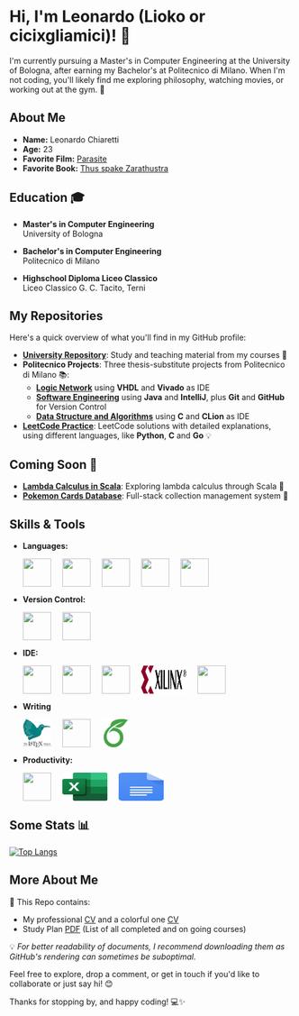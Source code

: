 # Hi, I'm Leonardo (Lioko or cicixgliamici)! 👋

I'm currently pursuing a Master's in Computer Engineering at the University of Bologna, after earning my Bachelor's at Politecnico di Milano. When I'm not coding, you'll likely find me exploring philosophy, watching movies, or working out at the gym. 🚀

## About Me

- **Name:** Leonardo Chiaretti 
- **Age:** 23
- **Favorite Film:** [Parasite](https://en.wikipedia.org/wiki/Parasite_(2019_film))
- **Favorite Book:** [Thus spake Zarathustra](https://en.wikipedia.org/wiki/Thus_Spoke_Zarathustra)

## Education 🎓

- **Master's in Computer Engineering**  
  University of Bologna   


- **Bachelor's in Computer Engineering**  
  Politecnico di Milano  


- **Highschool Diploma Liceo Classico**  
  Liceo Classico G. C. Tacito, Terni 
  

## My Repositories

Here's a quick overview of what you'll find in my GitHub profile:

- [**University Repository**](https://github.com/cicixgliamici/university): Study and teaching material from my courses 📝
- **Politecnico Projects**: Three thesis-substitute projects from Politecnico di Milano 📚: 
    - [**Logic Network**](https://github.com/cicixgliamici/RetiLogiche_2024) using **VHDL** and **Vivado** as IDE
    - [**Software Engineering**](https://github.com/cicixgliamici/Ingegneria_Software2024) using **Java** and **IntelliJ**, plus **Git** and **GitHub** for Version Control
    - [**Data Structure and Algorithms**](https://github.com/cicixgliamici/Algoritmi-StruttureDati_2024) using **C** and **CLion** as IDE
- [**LeetCode Practice**](https://github.com/cicixgliamici/leetcode): LeetCode solutions with detailed explanations, using different languages, like **Python**, **C** and **Go** 💡

## Coming Soon 🚧

- [**Lambda Calculus in Scala**](#): Exploring lambda calculus through Scala 🔢
- [**Pokemon Cards Database**](#): Full-stack collection management system 🎴

## Skills & Tools

- **Languages:**
  <div style="display: flex; gap: 20px; flex-wrap: wrap;">
    <img src="https://cdn.jsdelivr.net/gh/devicons/devicon/icons/c/c-original.svg" width="50" height="50"/>
    <img src="https://cdn.jsdelivr.net/gh/devicons/devicon/icons/java/java-original.svg" width="50" height="50"/>
    <img src="https://cdn.jsdelivr.net/gh/devicons/devicon/icons/python/python-original.svg" width="50" height="50"/>
    <img src="https://cdn.jsdelivr.net/gh/devicons/devicon/icons/go/go-original-wordmark.svg" width="50" height="50"/>
    <img src="https://cdn.jsdelivr.net/gh/devicons/devicon/icons/mysql/mysql-original-wordmark.svg" width="50" height="50"/>
  </div>
  
- **Version Control:**
  <div style="display: flex; gap: 20px; flex-wrap: wrap;">
    <img src="https://cdn.jsdelivr.net/gh/devicons/devicon/icons/git/git-original.svg" width="50" height="50"/>
    <img src="https://cdn.jsdelivr.net/gh/devicons/devicon/icons/github/github-original.svg" width="50" height="50"/>
  </div>

- **IDE:**
  <div style="display: flex; gap: 20px; flex-wrap: wrap;">
    <img src="https://cdn.jsdelivr.net/gh/devicons/devicon/icons/vscode/vscode-original.svg" width="50" height="50"/>
    <img src="https://resources.jetbrains.com/storage/products/intellij-idea/img/meta/intellij-idea_logo_300x300.png" width="50" height="50"/>
    <img src="https://resources.jetbrains.com/storage/products/clion/img/meta/clion_logo_300x300.png" width="50" height="50"/>
    <img src="https://raw.githubusercontent.com/cicixgliamici/cicixgliamici/main/assets/images/vivado_logo.svg" width="80" height="50"/>
    <img src="https://cdn.jsdelivr.net/gh/devicons/devicon/icons/mysql/mysql-original.svg" width="50" height="50"/>
  </div>

- **Writing**
  <div style="display: flex; gap: 20px; flex-wrap: wrap;">
    <img src="https://raw.githubusercontent.com/cicixgliamici/cicixgliamici/main/assets/images/latex-logo.svg" width="50" height="50"/>
    <img src="https://cdn.jsdelivr.net/gh/devicons/devicon/icons/markdown/markdown-original.svg" width="50" height="50"/>
    <img src="https://raw.githubusercontent.com/cicixgliamici/cicixgliamici/main/assets/images/Overleaf_Logo.svg" width="50" height="50"/>  
  <div>

- **Productivity:**
  <div style="display: flex; gap: 20px; flex-wrap: wrap;">
    <img src="https://upload.wikimedia.org/wikipedia/commons/e/e9/Notion-logo.svg" width="50" height="50"/>
    <img src="https://raw.githubusercontent.com/cicixgliamici/cicixgliamici/main/assets/images/excel_logo.svg" width="80" height="50"/>
    <img src="https://raw.githubusercontent.com/cicixgliamici/cicixgliamici/main/assets/images/google_doc_logo.svg" width="80" height="50"/>
  </div>

## Some Stats 📊

[![Top Langs](https://github-readme-stats.vercel.app/api/top-langs/?username=cicixgliamici&layout=compact&theme=dark)](https://github.com/anuraghazra/github-readme-stats)


## More About Me

📁 This Repo contains:
- My professional [CV]() and a colorful one [CV](https://github.com/cicixgliamici/cicixgliamici/raw/main/CV-Chiaretti.pdf)
- Study Plan [PDF](https://github.com/cicixgliamici/cicixgliamici/raw/main/StudyPlan.pdf) (List of all completed and on going courses)

💡 *For better readability of documents, I recommend downloading them as GitHub's rendering can sometimes be suboptimal.*

Feel free to explore, drop a comment, or get in touch if you'd like to collaborate or just say hi! 😊

Thanks for stopping by, and happy coding! 💻✨
